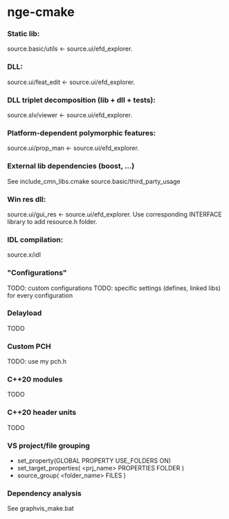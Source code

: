 # nge-cmake

### Static lib:
source.basic/utils  <-  source.ui/efd_explorer.

### DLL:
source.ui/feat_edit  <-  source.ui/efd_explorer.

### DLL triplet decomposition (lib + dll + tests):
source.slv/viewer  <-  source.ui/efd_explorer.

### Platform-dependent polymorphic features:
source.ui/prop_man  <-  source.ui/efd_explorer.

### External lib dependencies (boost, ...)
See include_cmn_libs.cmake
source.basic/third_party_usage

### Win res dll:
source.ui/gui_res  <-  source.ui/efd_explorer.
Use corresponding INTERFACE library to add resource.h folder.

### IDL compilation:
source.x/idl

### "Configurations"
TODO: custom configurations
TODO: specific settings (defines, linked libs) for every configuration

### Delayload
TODO

### Custom PCH
TODO: use my pch.h

### C++20 modules
TODO

### C++20 header units
TODO

### VS project/file grouping
- set_property(GLOBAL PROPERTY USE_FOLDERS ON)
- set_target_properties( <prj_name> PROPERTIES FOLDER <folder> )
- source_group( <folder_name> FILES <src> )

### Dependency analysis
See graphvis_make.bat